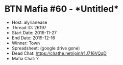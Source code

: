 # BTN Mafia #60 - \*Untitled\*

* Host: alyrianease 
* Thread ID: 26197
* Start Date: 2019-11-27
* End Date: 2019-12-16
* Winner: Town
* Spreadsheet: (google drive gone)
* Dead Chat: https://chathe.net/join/r1J716VQqD
* Mafia Chat: ?
